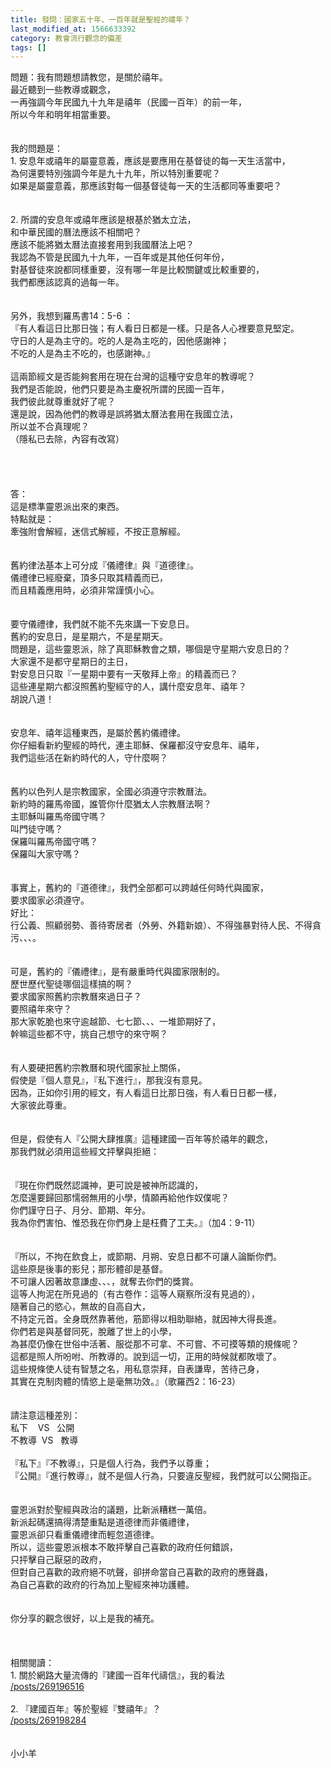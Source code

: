 ```yaml
---
title: 發問：國家五十年、一百年就是聖經的禧年？
last_modified_at: 1566633392
category: 教會流行觀念的偏差
tags: []
---
```


<div>問題：我有問題想請教您，是關於禧年。</div>

<div>最近聽到一些教導或觀念，</div>

<div>一再強調今年民國九十九年是禧年（民國一百年）的前一年，</div>

<div>所以今年和明年相當重要。</div>

<div>&nbsp;</div>

<div>&nbsp;</div>

<div>我的問題是：</div>

<div>1.<span style="white-space:pre"> </span>安息年或禧年的屬靈意義，應該是要應用在基督徒的每一天生活當中，</div>

<div>為何還要特別強調今年是九十九年，所以特別重要呢？</div>

<div>如果是屬靈意義，那應該對每一個基督徒每一天的生活都同等重要吧？</div>

<div>&nbsp;</div>

<div>&nbsp;</div>

<div>2.<span style="white-space:pre"> </span>所謂的安息年或禧年應該是根基於猶太立法，</div>

<div>和中華民國的曆法應該不相關吧？</div>

<div>應該不能將猶太曆法直接套用到我國曆法上吧？</div>

<div>我認為不管是民國九十九年，一百年或是其他任何年份，</div>

<div>對基督徒來說都同樣重要，沒有哪一年是比較關鍵或比較重要的，</div>

<div>我們都應該認真的過每一年。</div>

<div>&nbsp;</div>

<div>&nbsp;</div>

<div>另外，我想到羅馬書14：5-6 ：</div>

<div>『有人看這日比那日強；有人看日日都是一樣。只是各人心裡要意見堅定。</div>

<div>守日的人是為主守的。吃的人是為主吃的，因他感謝神；</div>

<div>不吃的人是為主不吃的，也感謝神。』</div>

<div>&nbsp;</div>

<div>這兩節經文是否能夠套用在現在台灣的這種守安息年的教導呢？</div>

<div>我們是否能說，他們只要是為主慶祝所謂的民國一百年，</div>

<div>我們彼此就尊重就好了呢？</div>

<div>還是說，因為他們的教導是誤將猶太曆法套用在我國立法，</div>

<div>所以並不合真理呢？</div>

<div>（隱私已去除，內容有改寫）</div>

<div>&nbsp;</div>

<div>&nbsp;</div>

<div>&nbsp;</div>

<div>&nbsp;</div>

<div>答：</div>

<div>這是標準靈恩派出來的東西。</div>

<div>特點就是：</div>

<div>牽強附會解經，迷信式解經，不按正意解經。</div>

<div>&nbsp;</div>

<div>&nbsp;</div>

<div>舊約律法基本上可分成『儀禮律』與『道德律』。</div>

<div>儀禮律已經廢棄，頂多只取其精義而已，</div>

<div>而且精義應用時，必須非常謹慎小心。</div>

<div>&nbsp;</div>

<div>&nbsp;</div>

<div>要守儀禮律，我們就不能不先來講一下安息日。</div>

<div>舊約的安息日，是星期六，不是星期天。</div>

<div>問題是，這些靈恩派，除了真耶穌教會之類，哪個是守星期六安息日的？</div>

<div>大家還不是都守星期日的主日，</div>

<div>對安息日只取『一星期中要有一天敬拜上帝』的精義而已？</div>

<div>這些連星期六都沒照舊約聖經守的人，講什麼安息年、禧年？</div>

<div>胡說八道！</div>

<div>&nbsp;</div>

<div>&nbsp;</div>

<div>安息年、禧年這種東西，是屬於舊約儀禮律。</div>

<div>你仔細看新約聖經的時代，連主耶穌、保羅都沒守安息年、禧年，</div>

<div>我們這些活在新約時代的人，守什麼啊？</div>

<div>&nbsp;</div>

<div>&nbsp;</div>

<div>舊約以色列人是宗教國家，全國必須遵守宗教曆法。</div>

<div>新約時的羅馬帝國，誰管你什麼猶太人宗教曆法啊？</div>

<div>主耶穌叫羅馬帝國守嗎？</div>

<div>叫門徒守嗎？</div>

<div>保羅叫羅馬帝國守嗎？</div>

<div>保羅叫大家守嗎？</div>

<div>&nbsp;</div>

<div>&nbsp;</div>

<div>事實上，舊約的『道德律』，我們全部都可以跨越任何時代與國家，</div>

<div>要求國家必須遵守。</div>

<div>好比：</div>

<div>行公義、照顧弱勢、善待寄居者（外勞、外籍新娘）、不得強暴對待人民、不得貪污、、、。</div>

<div>&nbsp;</div>

<div>&nbsp;</div>

<div>可是，舊約的『儀禮律』，是有嚴重時代與國家限制的。</div>

<div>歷世歷代聖徒哪個這樣搞的啊？</div>

<div>要求國家照舊約宗教曆來過日子？</div>

<div>要照禧年來守？</div>

<div>那大家乾脆也來守逾越節、七七節、、、一堆節期好了，</div>

<div>幹嘛這些都不守，挑自己想守的來守啊？</div>

<div>&nbsp;</div>

<div>&nbsp;</div>

<div>有人要硬把舊約宗教曆和現代國家扯上關係，</div>

<div>假使是『個人意見』，『私下進行』，那我沒有意見。</div>

<div>因為，正如你引用的經文，有人看這日比那日強，有人看日日都一樣，</div>

<div>大家彼此尊重。</div>

<div>&nbsp;</div>

<div>&nbsp;</div>

<div>但是，假使有人『公開大肆推廣』這種建國一百年等於禧年的觀念，</div>

<div>那我們就必須用這些經文抨擊與拒絕：</div>

<div>&nbsp;</div>

<div>&nbsp;</div>

<div>『現在你們既然認識神，更可說是被神所認識的，</div>

<div>怎麼還要歸回那懦弱無用的小學，情願再給他作奴僕呢？</div>

<div>你們謹守日子、月分、節期、年分。</div>

<div>我為你們害怕、惟恐我在你們身上是枉費了工夫。』（加4：9-11）</div>

<div>&nbsp;</div>

<div>&nbsp;</div>

<div>『所以，不拘在飲食上，或節期、月朔、安息日都不可讓人論斷你們。</div>

<div>這些原是後事的影兒；那形體卻是基督。</div>

<div>不可讓人因著故意謙虛、、、，就奪去你們的獎賞。</div>

<div>這等人拘泥在所見過的（有古卷作：這等人窺察所沒有見過的），</div>

<div>隨著自己的慾心，無故的自高自大，</div>

<div>不持定元首。全身既然靠著他，筋節得以相助聯絡，就因神大得長進。</div>

<div>你們若是與基督同死，脫離了世上的小學，</div>

<div>為甚麼仍像在世俗中活著、服從那不可拿、不可嘗、不可摸等類的規條呢？</div>

<div>這都是照人所吩咐、所教導的。說到這一切，正用的時候就都敗壞了。</div>

<div>這些規條使人徒有智慧之名，用私意崇拜，自表謙卑，苦待己身，</div>

<div>其實在克制肉體的情慾上是毫無功效。』（歌羅西2：16-23）</div>

<div>&nbsp;</div>

<div>&nbsp;</div>

<div>請注意這種差別：</div>

<div>私下&nbsp; &nbsp; VS&nbsp; &nbsp;公開</div>

<div>不教導&nbsp; VS&nbsp; &nbsp;教導</div>

<div>&nbsp;</div>

<div>『私下』『不教導』，只是個人行為，我們予以尊重；</div>

<div>『公開』『進行教導』，就不是個人行為，只要違反聖經，我們就可以公開指正。</div>

<div>&nbsp;</div>

<div>&nbsp;</div>

<div>靈恩派對於聖經與政治的議題，比新派糟糕一萬倍。</div>

<div>新派起碼還搞得清楚重點是道德律而非儀禮律，</div>

<div>靈恩派卻只看重儀禮律而輕忽道德律。</div>

<div>所以，這些靈恩派根本不敢抨擊自己喜歡的政府任何錯誤，</div>

<div>只抨擊自己厭惡的政府，</div>

<div>但對自己喜歡的政府絕不吭聲，卻拼命當自己喜歡的政府的應聲蟲，</div>

<div>為自己喜歡的政府的行為加上聖經來神功護體。</div>

<div>&nbsp;</div>

<div>&nbsp;</div>

<div>你分享的觀念很好，以上是我的補充。</div>

<div>&nbsp;</div>

<div>&nbsp;</div>

<div>&nbsp;</div>

<div>相關閱讀：</div>

<div>1.<span style="white-space:pre"> </span>關於網路大量流傳的『建國一百年代禱信』，我的看法</div>

<div><a href="/posts/269196516" target="_blank">/posts/269196516</a></div>

<div>&nbsp;</div>

<div>2.<span style="white-space:pre"> </span>『建國百年』等於聖經『雙禧年』？</div>

<div><a href="/posts/269198284" target="_blank">/posts/269198284</a></div>

<div>&nbsp;</div>

<div>&nbsp;</div>

<div>小小羊</div>

<div>&nbsp;</div>

